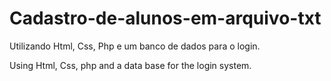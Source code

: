# Cadastro-de-alunos-em-arquivo-txt
Utilizando Html, Css, Php e  um banco de dados para o login.

Using Html, Css, php and a data base for the login system.
